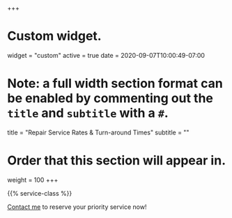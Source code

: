 +++
# Custom widget.
widget = "custom"
active = true
date = 2020-09-07T10:00:49-07:00

# Note: a full width section format can be enabled by commenting out the `title` and `subtitle` with a `#`.
title = "Repair Service Rates & Turn-around Times"
subtitle = ""

# Order that this section will appear in.
weight = 100
+++

{{% service-class %}}

[Contact me](/#contact) to reserve your priority service now!